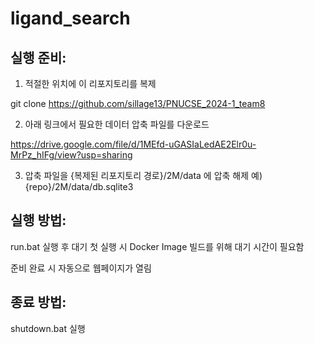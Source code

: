 ﻿# ligand_search

## 실행 준비:
1. 적절한 위치에 이 리포지토리를 복제

git clone https://github.com/sillage13/PNUCSE_2024-1_team8

2. 아래 링크에서 필요한 데이터 압축 파일를 다운로드

https://drive.google.com/file/d/1MEfd-uGASIaLedAE2Elr0u-MrPz_hIFg/view?usp=sharing

3. 압축 파일을 {복제된 리포지토리 경로}/2M/data 에 압축 해제
예) {repo}/2M/data/db.sqlite3

## 실행 방법:

run.bat 실행 후 대기
첫 실행 시 Docker Image 빌드를 위해 대기 시간이 필요함

준비 완료 시 자동으로 웹페이지가 열림

## 종료 방법:

shutdown.bat 실행
